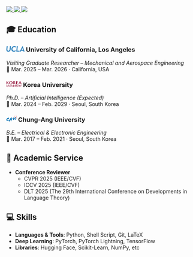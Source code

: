 <a href="https://www.linkedin.com/in/jaehwan-jeong-ku" target="_blank">
  <img src="https://img.shields.io/badge/LinkedIn-0A66C2?style=flat-square&logo=LinkedIn&logoColor=white"/>
</a>
<a href="https://mail.google.com/mail/?view=cm&amp;fs=1&amp;to=jhwan@korea.ac.kr" target="_blank">
  <img src="https://img.shields.io/badge/jhwan@korea.ac.kr-EA4335?style=flat-square&logo=Gmail&logoColor=white"/>
</a>
<a href="https://instagram.com/_jaex2_?igshid=YmMyMTA2M2Y=" target="_blank">
  <img src="https://img.shields.io/badge/jaex2-E4405F?style=flat-square&logo=Instagram&logoColor=white"/>
</a>

## 🎓 Education

### <img src="assets/ucla_logo.png" height="16"/> University of California, Los Angeles  
*Visiting Graduate Researcher – Mechanical and Aerospace Engineering*  
📍 Mar. 2025 – Mar. 2026 · California, USA

### <img src="assets/ku_logo.png" height="16"/> Korea University  
*Ph.D. – Artificial Intelligence (Expected)*  
📍 Mar. 2024 – Feb. 2029 · Seoul, South Korea

### <img src="assets/cau_logo.png" height="16"/> Chung-Ang University  
*B.E. – Electrical & Electronic Engineering*  
📍 Mar. 2017 – Feb. 2021 · Seoul, South Korea


## 📝 Academic Service
- **Conference Reviewer**
  - CVPR 2025 (IEEE/CVF)
  - ICCV 2025 (IEEE/CVF)
  - DLT 2025 (The 29th International Conference on Developments in Language Theory)

## 💻 Skills
- **Languages & Tools**: Python, Shell Script, Git, LaTeX
- **Deep Learning**: PyTorch, PyTorch Lightning, TensorFlow
- **Libraries**: Hugging Face, Scikit-Learn, NumPy, etc
